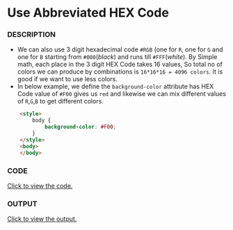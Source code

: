 # Use Abbreviated HEX Code 

### DESCRIPTION
* We can also use 3 digit hexadecimal code `#RGB` (one for `R`, one for `G` and one for `B` starting from `#000`(*black*) and runs till `#FFF`(*white*). By Simple math, each place in the 3 digit HEX Code takes 16 values, So total no of colors we can produce by combinations is `16*16*16 = 4096 colors`. It is good if we want to use less colors. 
* In below example, we define the `background-color` attribute has HEX Code value of `#F00` gives us `red` and likewise we can mix different values of `R`,`G`,`B` to get different colors.
```html
    <style>
        body {
            background-color: #F00;
        }
    </style>
    <body>
    </body>
```

### CODE
[Click to view the code.](use-abbreviated-hex-code.html)

### OUTPUT
[Click to view the output.](http://htmlpreview.github.io/?https://github.com/saipothanjanjanam/freecodecamp-full-stack-dev/blob/master/Responsive_Web_Design_Certification/2.Basic_CSS/34.Use_Abbreviated_HEX_Code/use-abbreviated-hex-code.html)
